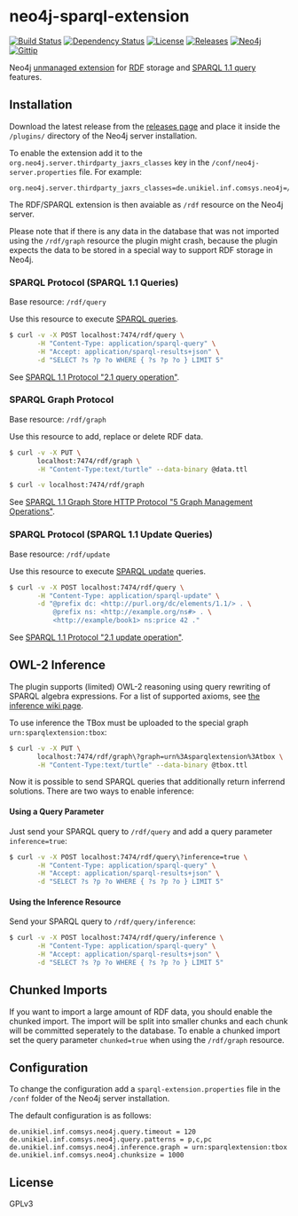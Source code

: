 # neo4j-sparql-extension

[![Build Status](https://api.shippable.com/projects/540f1f2aec1d09a97e66f20d/badge?branchName=master)](https://app.shippable.com/projects/540f1f2aec1d09a97e66f20d/builds/latest)
[![Dependency Status](https://www.versioneye.com/user/projects/539018d346c4731b13000040/badge.svg?style=flat)](https://www.versioneye.com/user/projects/539018d346c4731b13000040)
[![License](http://img.shields.io/badge/license-GPLv3-lightgrey.svg?style=flat)](LICENSE)
[![Releases](http://img.shields.io/badge/release-1.0.0-blue.svg?style=flat)](https://github.com/niclashoyer/neo4j-sparql-extension/releases)
[![Neo4j](http://img.shields.io/badge/Neo4j-2.1.5-77CE56.svg?style=flat)](http://www.neo4j.org/)
[![Gittip](http://img.shields.io/gratipay/niclashoyer.svg?style=flat)](https://www.gittip.com/niclashoyer/)

Neo4j [unmanaged extension](http://docs.neo4j.org/chunked/stable/server-unmanaged-extensions.html)
for [RDF](http://www.w3.org/TR/rdf-primer/) storage and
[SPARQL 1.1 query](http://www.w3.org/TR/sparql11-protocol/) features.

## Installation

Download the latest release from the [releases page](https://github.com/niclashoyer/neo4j-sparql-extension/releases) and place it
inside the `/plugins/` directory of the Neo4j server installation.

To enable the extension add it to the
`org.neo4j.server.thirdparty_jaxrs_classes` key in the
`/conf/neo4j-server.properties` file. For example:

```
org.neo4j.server.thirdparty_jaxrs_classes=de.unikiel.inf.comsys.neo4j=/rdf
```

The RDF/SPARQL extension is then avaiable as `/rdf` resource on the
Neo4j server.

Please note that if there is any data in the database that
was not imported using the `/rdf/graph` resource the plugin might crash,
because the plugin expects the data to be stored in a special way to
support RDF storage in Neo4j.

### SPARQL Protocol (SPARQL 1.1 Queries)

Base resource: `/rdf/query`

Use this resource to execute [SPARQL queries](http://www.w3.org/TR/sparql11-query/).

```bash
$ curl -v -X POST localhost:7474/rdf/query \
       -H "Content-Type: application/sparql-query" \
       -H "Accept: application/sparql-results+json" \
       -d "SELECT ?s ?p ?o WHERE { ?s ?p ?o } LIMIT 5"
```

See [SPARQL 1.1 Protocol "2.1 query operation"](http://www.w3.org/TR/sparql11-protocol/#query-operation).

### SPARQL Graph Protocol

Base resource: `/rdf/graph`

Use this resource to add, replace or delete RDF data.

```bash
$ curl -v -X PUT \
       localhost:7474/rdf/graph \
       -H "Content-Type:text/turtle" --data-binary @data.ttl
```

```bash
$ curl -v localhost:7474/rdf/graph
```

See [SPARQL 1.1 Graph Store HTTP Protocol "5 Graph Management Operations"](http://www.w3.org/TR/sparql11-http-rdf-update/#graph-management).

### SPARQL Protocol (SPARQL 1.1 Update Queries)

Base resource: `/rdf/update`

Use this resource to execute [SPARQL update](http://www.w3.org/TR/sparql11-update/) queries.

```bash
$ curl -v -X POST localhost:7474/rdf/query \
       -H "Content-Type: application/sparql-update" \
       -d "@prefix dc: <http://purl.org/dc/elements/1.1/> . \
           @prefix ns: <http://example.org/ns#> . \
           <http://example/book1> ns:price 42 ."
```

See [SPARQL 1.1 Protocol "2.1 update operation"](http://www.w3.org/TR/sparql11-protocol/#update-operation).

## OWL-2 Inference

The plugin supports (limited) OWL-2 reasoning using query rewriting of SPARQL
algebra expressions. For a list of supported axioms, see
[the inference wiki page](https://github.com/niclashoyer/neo4j-sparql-extension/wiki/Inference).

To use inference the TBox must be uploaded to the special graph
`urn:sparqlextension:tbox`:

```bash
$ curl -v -X PUT \
       localhost:7474/rdf/graph\?graph=urn%3Asparqlextension%3Atbox \
       -H "Content-Type:text/turtle" --data-binary @tbox.ttl
```

Now it is possible to send SPARQL queries that additionally return
inferrend solutions. There are two ways to enable inference:

#### Using a Query Parameter

Just send your SPARQL query to `/rdf/query` and add a query parameter
`inference=true`:

```bash
$ curl -v -X POST localhost:7474/rdf/query\?inference=true \
       -H "Content-Type: application/sparql-query" \
       -H "Accept: application/sparql-results+json" \
       -d "SELECT ?s ?p ?o WHERE { ?s ?p ?o } LIMIT 5"
```

#### Using the Inference Resource

Send your SPARQL query to `/rdf/query/inference`:

```bash
$ curl -v -X POST localhost:7474/rdf/query/inference \
       -H "Content-Type: application/sparql-query" \
       -H "Accept: application/sparql-results+json" \
       -d "SELECT ?s ?p ?o WHERE { ?s ?p ?o } LIMIT 5"
```

## Chunked Imports

If you want to import a large amount of RDF data, you should enable the
chunked import. The import will be split into smaller chunks and each chunk
will be committed seperately to the database. To enable a chunked import
set the query parameter `chunked=true` when using the `/rdf/graph` resource.

## Configuration

To change the configuration add a `sparql-extension.properties` file in the
`/conf` folder of the Neo4j server installation.

The default configuration is as follows:

```
de.unikiel.inf.comsys.neo4j.query.timeout = 120
de.unikiel.inf.comsys.neo4j.query.patterns = p,c,pc
de.unikiel.inf.comsys.neo4j.inference.graph = urn:sparqlextension:tbox
de.unikiel.inf.comsys.neo4j.chunksize = 1000
```

## License

GPLv3
